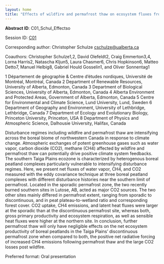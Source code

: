 ```yaml
---
layout: home
title: "Effects of wildfire and permafrost thaw on ecosystem fluxes from boreal peatland complexes in northwestern Canada"
---
```



**Abstract ID**: C01_Schul_Effectso

Session ID: [C01](.)

Corresponding author: Christopher Schulze <a href="mailto:cschulze@ualberta.ca">cschulze@ualberta.ca</a>

Coauthors: Christopher Schulze1,2, David Olefeldt2, Craig Emmerton3,4, Lorna Harris2, Natascha Kljun5, Laura Chasmer6, Chris Hopkinson6, Matteo Detto7, Manuel Helbig8, Gabriel Hould Gosselin1, and Oliver Sonnentag1
 
 1 Département de géographie & Centre d’études nordiques, Université de Montréal, Montréal, Canada
 2 Department of Renewable Resources, University of Alberta, Edmonton, Canada
 3 Department of Biological Sciences, University of Alberta, Edmonton, Canada
 4 Alberta Environment and Protected Areas, Government of Alberta, Edmonton, Canada
 5 Centre for Environmental and Climate Science, Lund University, Lund, Sweden
 6 Department of Geography and Environment, University of Lethbridge, Lethbridge, Canada
 7 Department of Ecology and Evolutionary Biology, Princeton University, Princeton, USA
 8 Department of Physics and Atmospheric Science, Dalhousie University, Halifax, Canada 

Disturbance regimes including wildfire and permafrost thaw are intensifying across the boreal biome of northwestern Canada in response to climate change. Atmospheric exchanges of potent greenhouse gases such as water vapor, carbon dioxide (CO2), methane (CH4) affected by wildfire and permafrost thaw can potentially drive positive climate system feedbacks. The southern Taiga Plains ecozone is characterized by heterogenous boreal peatland complexes particularly vulnerable to intensifying disturbance regimes. Here, we present net fluxes of water vapor, CH4, and CO2 measured with the eddy covariance technique at three boreal peatland complexes with different disturbance histories near the southern limit of permafrost. Located in the sporadic permafrost zone, the two recently burned southern sites in Lutose, AB, acted as major CO2 sources. The two other sites mainly differed in permafrost extent, ranging from sporadic to discontinuous, and in peat plateau-to-wetland ratio and corresponding forest cover. CO2 uptake, CH4 emissions, and latent heat fluxes were larger at the sporadic than at the discontinuous permafrost site, whereas both, gross primary productivity and ecosystem respiration, as well as sensible heat fluxes were higher at the northern site. In conclusion, further permafrost thaw will only have negligible effects on the net ecosystem productivity of boreal peatlands in the Taiga Plains’ discontinuous permafrost zone when compared to both, the positive net radiative forcing of increased CH4 emissions following permafrost thaw and the large CO2 losses post wildfire.

Preferred format: Oral presentation
